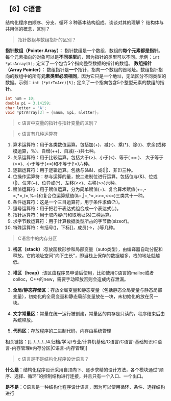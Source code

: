 ## 【6】C语言

结构化程序由顺序、分支、循环 3 种基本结构组成、谈谈对其的理解？
结构体与共用体的概念，区别？

> 指针数组与数组指针的区别？

**指针数组（Pointer Array）：** 指针数组是一个数组，数组的**每个元素都是指针**。每个元素指向的对象可以是**不同类型**的，因为指针的类型可以不同。示例：`int *ptrArray[5];` 定义了一个包含5个指向整型数据的指针的数组。
**数组指针（Array Pointer）：** 数组指针是**一个**指针，指向一个数组的首地址。数组指针指向的数组中的所有**元素类型必须相同**，因为它只是一个地址，无法区分不同类型的数据。示例：`int (*ptrToArr)[5];` 定义了一个指向包含5个整型元素的数组的指针。

```c
int num = 10;
double pi = 3.14159;
char letter = 'A';
void *ptrArray[3] = {&num, &pi, &letter};
```

> c 语言中变量的指针与指针变量的区别？



> c 语言有几种运算符

1. 算术运算符：用于各类数值运算。包括加(+)、减(-)、乘(\*)、除(/)、求余(或称模运算，%)、自增(++)、自减(--)共七种。
2. 关系运算符：用于比较运算。包括大于(>)、小于(<)、等于( == )、 大于等于(>=)、小于等于(<=)和不等于(!=)六种。
3. 逻辑运算符：用于逻辑运算。包括与(&&)、或(||)、非(!)三种。
4. 位操作运算符：参与运算的量，按二进制位进行运算。包括位与(&)、位或(|)、位非(~)、位异或(^)、左移(<<)、右移(>>)六种。
5. 赋值运算符：用于赋值运算，分为简单赋值(=)、复合算术赋值(+=,-=,\*=,/=,%=)和复合位运算赋值(&=,|=,^=,>>=,<<=)三类共十一种。
6. 条件运算符：这是一个三目运算符，用于条件求值(?:)。
7. 逗号运算符：用于把若干表达式组合成一个表达式(，)。
8. 指针运算符：用于取内容(*)和取地址(&)二种运算。
9. 求字节数运算符：用于计算数据类型所占的字节数(sizeof)。
10. 特殊运算符：有括号()，下标[]，成员(→，.)等几种。

> C语言中的内存分区

1. **栈区（stack）**:存放函数形参和局部变量（auto类型），由编译器自动分配和释放。它的地址空间“向下生长”，即当栈上保存的数据越多，栈的地址就越低。

2. **堆区（heap）**:该区由程序员申请后使用，比如使用C语言的malloc或者colloc，C++的new，需要手动释放否则会造成内存泄漏。

3. **全局/静态存储区**：存放全局变量和静态变量（包括静态全局变量与静态局部变量），初始化的全局变量和静态局部变量放在一块，未初始化的放在另一块。

4. **文字常量区**：常量在统一运行被创建，常量区的内存是只读的，程序结束后由系统释放。

5. **代码区**：存放程序的二进制代码，内存由系统管理

相关链接：[[../../../../4.归档/学习/专业/计算机基础/C语言/C语言-基础知识/C语言-内存管理#内存分区|C语言-内存管理]]


> c 语言是不是结构化程序设计语言？

**什么是**：结构化程序设计采用自顶向下、逐步求精的设计方法，各个模块通过“顺序、选择、循环”的控制结构进行连接，并且只有一个入口、一个出口。

**是不是**：C语言是一种结构化程序设计语言，因为可以使用循环、条件、选择结构进行